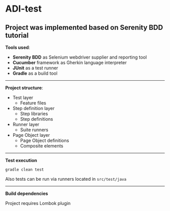 # ADI-test

Project was implemented based on **Serenity BDD** tutorial
---

**Tools used**: 
* **Serenity BDD** as Selenium webdriver supplier and reporting tool
* **Cucumber** framework as Gherkin language interpreter
* **JUnit** as a test runner
* **Gradle** as a build tool

---
**Project structure**:
* Test layer
    * Feature files
* Step definition layer
    * Step libraries
    * Step definitions
* Runner layer
    * Suite runners
* Page Object layer
    * Page Object definitions
    * Composite elements
    
___
**Test execution**

`gradle clean test`

Also tests can be run via runners located in `src/test/java`

---
**Build dependencies**

Project requires Lombok plugin